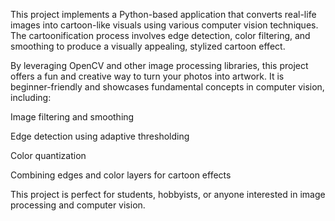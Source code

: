 This project implements a Python-based application that converts real-life images into cartoon-like visuals using various computer vision techniques. The cartoonification process involves edge detection, color filtering, and smoothing to produce a visually appealing, stylized cartoon effect.

By leveraging OpenCV and other image processing libraries, this project offers a fun and creative way to turn your photos into artwork. It is beginner-friendly and showcases fundamental concepts in computer vision, including:

Image filtering and smoothing

Edge detection using adaptive thresholding

Color quantization

Combining edges and color layers for cartoon effects

This project is perfect for students, hobbyists, or anyone interested in image processing and computer vision.

